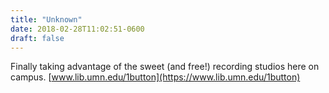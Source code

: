 ```yaml
---
title: "Unknown"
date: 2018-02-28T11:02:51-0600
draft: false
---
```


Finally taking advantage of the sweet (and free!) recording studios here on campus. [www.lib.umn.edu/1button](https://www.lib.umn.edu/1button)

